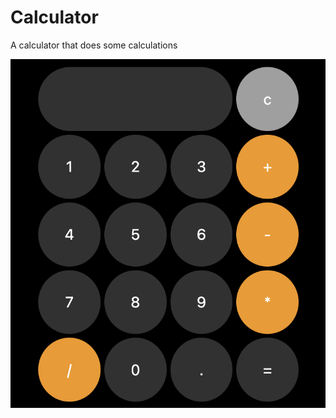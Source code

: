 # Calculator
A calculator that does some calculations

<img src='screenshot.png' style="text-align: center" />
